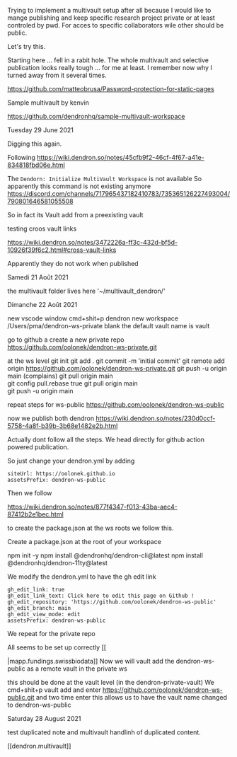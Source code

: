 

Trying to implement a multivault setup after all because I would like to mange publishing and keep specific research project private or at least controled by pwd. For acces to specific collaborators wile other should be public.

Let's try this.

Starting here ... fell in a rabit hole.
The whole multivault and selective publication looks really tough ... for me at least.
I remember now why I turned away from it several times.

https://github.com/matteobrusa/Password-protection-for-static-pages


Sample multivault by kenvin

https://github.com/dendronhq/sample-multivault-workspace



Tuesday 29 June 2021

Digging this again.

Following https://wiki.dendron.so/notes/45cfb9f2-46cf-4f67-a41e-834818fbd06e.html


The `Dendorn: Initialize MultiVault Workspace` is not available 
So apparently this command is not existing anymore https://discord.com/channels/717965437182410783/735365126227493004/790801646581055508

So in fact its Vault add  from a preexisting vault


testing croos vault links

https://wiki.dendron.so/notes/3472226a-ff3c-432d-bf5d-10926f39f6c2.html#cross-vault-links


Apparently they do not work when published



Samedi 21 Août 2021

the multivault folder lives here '~/multivault_dendron/'

Dimanche 22 Août 2021

new vscode window
cmd+shit+p 
dendron new workspace 
/Users/pma/dendron-ws-private
blank
the default vault name is vault
<!-- we rename it directly to make things clear ^pXHF3aqJs96A
https://wiki.dendron.so/notes/401c5889-20ae-4b3a-8468-269def4b4865.html#renaming-a-vault -->

go to github a create a new private repo
https://github.com/oolonek/dendron-ws-private.git

at the ws level
git init
git add . 
git commit -m 'initial commit'
git remote add origin https://github.com/oolonek/dendron-ws-private.git
git push -u origin main
(complains)
git pull origin main  
git config pull.rebase true
git pull origin main  
git push -u origin main

repeat steps for ws-public
https://github.com/oolonek/dendron-ws-public

now we publish both dendron
https://wiki.dendron.so/notes/230d0ccf-5758-4a8f-b39b-3b68e1482e2b.html

Actually dont follow all the steps.
We head directly for github action powered publication.

So just change your dendron.yml  by adding

    siteUrl: https://oolonek.github.io
    assetsPrefix: dendron-ws-public

Then we follow

https://wiki.dendron.so/notes/877f4347-f013-43ba-aec4-87412b2e1bec.html

to create the package.json at the ws roots we follow this.

Create a package.json at the root of your workspace

npm init -y
npm install @dendronhq/dendron-cli@latest
npm install @dendronhq/dendron-11ty@latest




We modify the dendron.yml to have the gh edit link

    gh_edit_link: true
    gh_edit_link_text: Click here to edit this page on Github !
    gh_edit_repository: 'https://github.com/oolonek/dendron-ws-public'
    gh_edit_branch: main
    gh_edit_view_mode: edit
    assetsPrefix: dendron-ws-public

We repeat for the private repo 


All seems to be set up correctly
[[

|mapp.fundings.swissbiodata]]
Now we will vault add the dendron-ws-public as a remote vault in the private ws

this should be done at the vault level (in the dendron-private-vault)
We cmd+shit+p vault add and enter https://github.com/oolonek/dendron-ws-public.git 
and two time enter this allows us to have the vault name changed to dendron-ws-public



Saturday 28 August 2021


test duplicated note and multivault handlinh of duplicated content.

[[dendron.multivault]]

